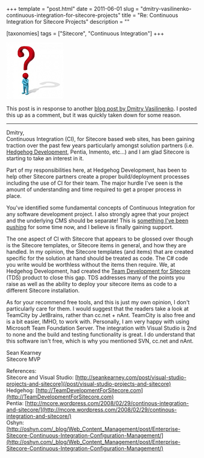 +++
template = "post.html"
date = 2011-06-01
slug = "dmitry-vasilinenko-continuous-integration-for-sitecore-projects"
title = "Re: Continuous Integration for Sitecore Projects"
description = ""

[taxonomies]
tags = ["Sitecore", "Continuous Integration"]
+++

![](confused.jpg)

<!-- more -->

This post is in response to another [blog post by Dmitry Vasilinenko](http://vasilinenko.blogspot.com/2011/05/coninuous-integration-for-sitecore.html). I posted this up as a comment, but it was quickly taken down for some reason.

* * *

Dmitry,  
Continuous Integration (CI), for Sitecore based web sites, has been gaining traction over the past few years particularly amongst solution partners (i.e. [Hedgehog Development](http://www.hhogdev.com), Pentia, Inmento, etc...) and I am glad Sitecore is starting to take an interest in it.  

Part of my responsibilities here, at Hedgehog Development, has been to help other Sitecore partners create a proper build/deployment processes including the use of CI for their team. The major hurdle I've seen is the amount of understanding and time required to get a proper process in place.   

You've identified some fundamental concepts of Continuous Integration for any software development project. I also strongly agree that your project and the underlying CMS should be separate! This is [something I've been pushing](/post/Visual-Studio-Projects-and-Sitecore) for some time now, and I believe is finally gaining support.  

The one aspect of CI with Sitecore that appears to be glossed over though is the Sitecore templates, or Sitecore items in general, and how they are handled. In my opinion, the Sitecore templates (and items) that are created specific for the solution at hand should be treated as code. The C# code you write would be worthless without the items then require. We, at Hedgehog Development, had created the [Team Development for Sitecore](http://TeamDevelopmentForSitecore.com) (TDS) product to close this gap. TDS addresses many of the points you raise as well as the ability to deploy your sitecore items as code to a different Sitecore installation.   

As for your recommend free tools, and this is just my own opinion, I don't particularly care for them. I would suggest that the readers take a look at TeamCity by JetBrains, rather than cc.net + nAnt. TeamCity is also free and is a bit easier, IMHO, to work with. Personally, I am very happy with using Microsoft Team Foundation Server. The integration with Visual Studio is 2nd to none and the build and testing functionality is great. I do understand that this software isn't free, which is why you mentioned SVN, cc.net and nAnt.  

Sean Kearney  
Sitecore MVP

References:  
Sitecore and Visual Studio: [http://seankearney.com/post/visual-studio-projects-and-sitecore](/post/visual-studio-projects-and-sitecore)  
Hedgehog: [http://TeamDevelopmentForSitecore.com](http://TeamDevelopmentForSitecore.com)  
Pentia: [http://mcore.wordpress.com/2008/02/29/continous-integration-and-sitecore/](http://mcore.wordpress.com/2008/02/29/continous-integration-and-sitecore/)  
Oshyn: [http://oshyn.com/_blog/Web_Content_Management/post/Enterprise-Sitecore-Continuous-Integration-Configuration-Management/](http://oshyn.com/_blog/Web_Content_Management/post/Enterprise-Sitecore-Continuous-Integration-Configuration-Management/)